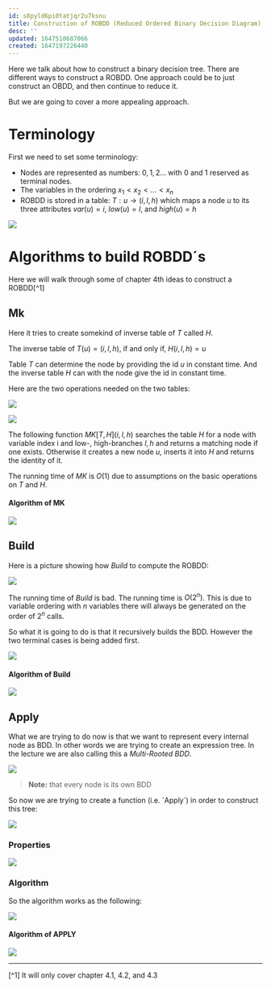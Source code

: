 ```yaml
---
id: s8pyld6pi0tatjqr2u7ksnu
title: Construction of ROBDD (Reduced Ordered Binary Decision Diagram)
desc: ''
updated: 1647510687066
created: 1647197226440
---
```

Here we talk about how to construct a binary decision tree.
There are different ways to construct a ROBDD. One approach could be to just construct an OBDD, and then continue to reduce it.

But we are going to cover a more appealing approach. 

# Terminology
First we need to set some terminology:

- Nodes are represented as numbers: $0,1,2 \dotsc$ with 0 and 1 reserved as terminal nodes. 
- The variables in the ordering $x_1 < x_2 < \dots < x_n$
- ROBDD is stored in a table: $T : u \to (i,l,h)$ which maps a node $u$ to its three attributes $var(u) = i$, $low(u) = l$, and $high(u) = h$

![](/assets/images/2022-03-13-20-01-17.png)

# Algorithms to build ROBDD´s
Here we will walk through some of chapter 4th ideas to construct a ROBDD[^1]

## Mk
Here it tries to create somekind of inverse table of $T$ called $H$.

The inverse table of $T(u) = (i, l, h)$, if and only if, $H(i,l,h) = u$ 

Table $T$ can determine the node by providing the id $u$ in constant time. And the inverse table $H$ can with the node give the id in constant time.

Here are the two operations needed on the two tables:

![](/assets/images/2022-03-13-20-07-01.png)

![](/assets/images/2022-03-17-10-10-45.png)

The following function $MK[T,H](i,l,h)$ searches the table $H$  for a node with variable index i and low-, high-branches $l,h$ and returns a matching node if one exists. Otherwise it creates a new node $u$, inserts it into $H$ and returns the identity of it. 

The running time of *MK* is $O(1)$ due to assumptions on the basic operations on $T$ and $H$.

#### Algorithm of MK

![](/assets/images/2022-03-17-10-11-38.png)

## Build
Here is a picture showing how *Build* to compute the ROBDD:

![](/assets/images/2022-03-13-20-20-32.png)

The running time of *Build* is bad. The running time is $O(2^n)$. This is due to variable ordering with $n$ variables there will always be generated on the order of $2^n$ calls.

So what it is going to do is that it recursively builds the BDD.
However the two terminal cases is being added first.

![](/assets/images/2022-03-17-10-28-42.png)

#### Algorithm of Build
![](/assets/images/2022-03-17-10-29-29.png)

## Apply
What we are trying to do now is that we want to represent every internal node as BDD. In other words we are trying to create an expression tree. In the lecture we are also calling this a *Multi-Rooted BDD*.

![](/assets/images/2022-03-17-10-43-44.png)
>**Note:** that every node is its own BDD

So now we are trying to create a function (i.e. ´Apply´) in order to construct this tree:

![](/assets/images/2022-03-17-10-45-41.png)

### Properties
![](/assets/images/2022-03-17-10-51-01.png)

### Algorithm
So the algorithm works as the following:

![](/assets/images/2022-03-17-10-48-21.png)

#### Algorithm of APPLY

![](/assets/images/2022-03-13-20-23-20.png)

---
[^1] It will only cover chapter 4.1, 4.2, and 4.3
